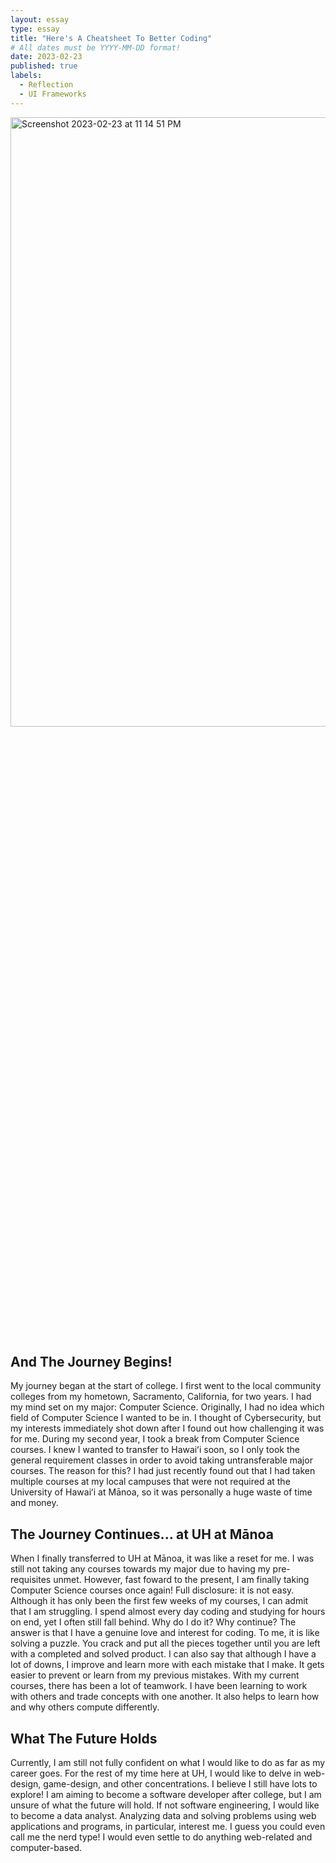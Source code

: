 ```yaml
---
layout: essay
type: essay
title: "Here's A Cheatsheet To Better Coding"
# All dates must be YYYY-MM-DD format!
date: 2023-02-23
published: true
labels:
  - Reflection
  - UI Frameworks
---
```


<img width="1438" alt="Screenshot 2023-02-23 at 11 14 51 PM" src="https://user-images.githubusercontent.com/122927921/221140556-db3d3405-bf10-49c4-90da-a62fc9d29cbf.png" width="50%" height="50%">


## And The Journey Begins!

My journey began at the start of college. I first went to the local community colleges from my hometown, Sacramento, California, for two years. I had my mind set on my major: Computer Science. Originally, I had no idea which field of Computer Science I wanted to be in. I thought of Cybersecurity, but my interests immediately shot down after I found out how challenging it was for me. During my second year, I took a break from Computer Science courses. I knew I wanted to transfer to Hawaiʻi soon, so I only took the general requirement classes in order to avoid taking untransferable major courses. The reason for this? I had just recently found out that I had taken multiple courses at my local campuses that were not required at the University of Hawaiʻi at Mānoa, so it was personally a huge waste of time and money.

## The Journey Continues... at UH at Mānoa

When I finally transferred to UH at Mānoa, it was like a reset for me. I was still not taking any courses towards my major due to having my pre-requisites unmet. However, fast foward to the present, I am finally taking Computer Science courses once again! Full disclosure: it is not easy. Although it has only been the first few weeks of my courses, I can admit that I am struggling. I spend almost every day coding and studying for hours on end, yet I often still fall behind. Why do I do it? Why continue? The answer is that I have a genuine love and interest for coding. To me, it is like solving a puzzle. You crack and put all the pieces together until you are left with a completed and solved product. I can also say that although I have a lot of downs, I improve and learn more with each mistake that I make. It gets easier to prevent or learn from my previous mistakes. With my current courses, there has been a lot of teamwork. I have been learning to work with others and trade concepts with one another. It also helps to learn how and why others compute differently.

## What The Future Holds

Currently, I am still not fully confident on what I would like to do as far as my career goes. For the rest of my time here at UH, I would like to delve in web-design, game-design, and other concentrations. I believe I still have lots to explore! I am aiming to become a software developer after college, but I am unsure of what the future will hold. If not software engineering, I would like to become a data analyst. Analyzing data and solving problems using web applications and programs, in particular, interest me. I guess you could even call me the nerd type! I would even settle to do anything web-related and computer-based. 
